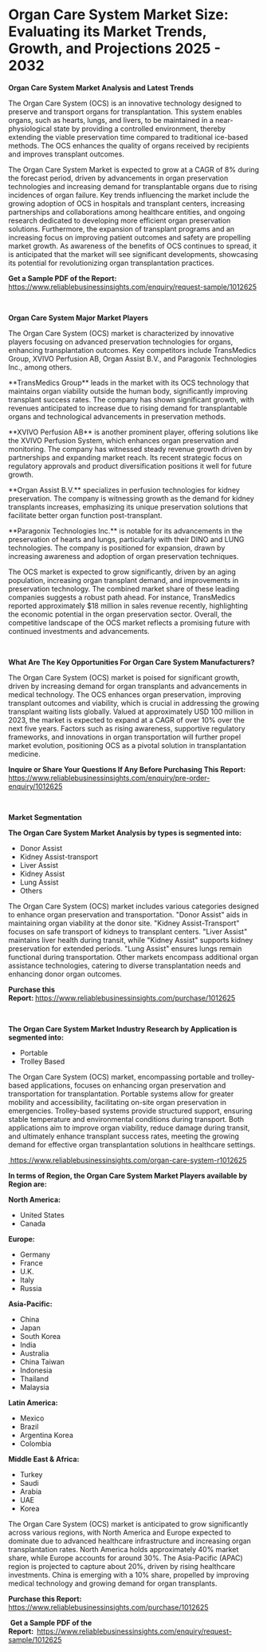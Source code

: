 <p><h1>Organ Care System Market Size: Evaluating its Market Trends, Growth, and Projections 2025 - 2032</h1></p><p><strong>Organ Care System Market Analysis and Latest Trends</strong></p>
<p><p>The Organ Care System (OCS) is an innovative technology designed to preserve and transport organs for transplantation. This system enables organs, such as hearts, lungs, and livers, to be maintained in a near-physiological state by providing a controlled environment, thereby extending the viable preservation time compared to traditional ice-based methods. The OCS enhances the quality of organs received by recipients and improves transplant outcomes.</p><p>The Organ Care System Market is expected to grow at a CAGR of 8% during the forecast period, driven by advancements in organ preservation technologies and increasing demand for transplantable organs due to rising incidences of organ failure. Key trends influencing the market include the growing adoption of OCS in hospitals and transplant centers, increasing partnerships and collaborations among healthcare entities, and ongoing research dedicated to developing more efficient organ preservation solutions. Furthermore, the expansion of transplant programs and an increasing focus on improving patient outcomes and safety are propelling market growth. As awareness of the benefits of OCS continues to spread, it is anticipated that the market will see significant developments, showcasing its potential for revolutionizing organ transplantation practices.</p></p>
<p><strong>Get a Sample PDF of the Report:&nbsp;</strong> <a href="https://www.reliablebusinessinsights.com/enquiry/request-sample/1012625?utm_campaign=100&utm_medium=2&utm_source=Github&utm_content=ia&utm_term=17042025&utm_id=organ-care-system">https://www.reliablebusinessinsights.com/enquiry/request-sample/1012625</a></p>
<p>&nbsp;</p>
<p><strong>Organ Care System Major Market Players</strong></p>
<p><p>The Organ Care System (OCS) market is characterized by innovative players focusing on advanced preservation technologies for organs, enhancing transplantation outcomes. Key competitors include TransMedics Group, XVIVO Perfusion AB, Organ Assist B.V., and Paragonix Technologies Inc., among others.</p><p>**TransMedics Group** leads in the market with its OCS technology that maintains organ viability outside the human body, significantly improving transplant success rates. The company has shown significant growth, with revenues anticipated to increase due to rising demand for transplantable organs and technological advancements in preservation methods.</p><p>**XVIVO Perfusion AB** is another prominent player, offering solutions like the XVIVO Perfusion System, which enhances organ preservation and monitoring. The company has witnessed steady revenue growth driven by partnerships and expanding market reach. Its recent strategic focus on regulatory approvals and product diversification positions it well for future growth.</p><p>**Organ Assist B.V.** specializes in perfusion technologies for kidney preservation. The company is witnessing growth as the demand for kidney transplants increases, emphasizing its unique preservation solutions that facilitate better organ function post-transplant.</p><p>**Paragonix Technologies Inc.** is notable for its advancements in the preservation of hearts and lungs, particularly with their DINO and LUNG technologies. The company is positioned for expansion, drawn by increasing awareness and adoption of organ preservation techniques.</p><p>The OCS market is expected to grow significantly, driven by an aging population, increasing organ transplant demand, and improvements in preservation technology. The combined market share of these leading companies suggests a robust path ahead. For instance, TransMedics reported approximately $18 million in sales revenue recently, highlighting the economic potential in the organ preservation sector. Overall, the competitive landscape of the OCS market reflects a promising future with continued investments and advancements.</p></p>
<p>&nbsp;</p>
<p><strong>What Are The Key Opportunities For Organ Care System Manufacturers?</strong></p>
<p><p>The Organ Care System (OCS) market is poised for significant growth, driven by increasing demand for organ transplants and advancements in medical technology. The OCS enhances organ preservation, improving transplant outcomes and viability, which is crucial in addressing the growing transplant waiting lists globally. Valued at approximately USD 100 million in 2023, the market is expected to expand at a CAGR of over 10% over the next five years. Factors such as rising awareness, supportive regulatory frameworks, and innovations in organ transportation will further propel market evolution, positioning OCS as a pivotal solution in transplantation medicine.</p></p>
<p><strong>Inquire or Share Your Questions If Any Before Purchasing This Report:</strong> <a href="https://www.reliablebusinessinsights.com/enquiry/pre-order-enquiry/1012625?utm_campaign=100&utm_medium=2&utm_source=Github&utm_content=ia&utm_term=17042025&utm_id=organ-care-system">https://www.reliablebusinessinsights.com/enquiry/pre-order-enquiry/1012625</a></p>
<p>&nbsp;</p>
<p><strong>Market Segmentation</strong></p>
<p><strong>The Organ Care System Market Analysis by types is segmented into:</strong></p>
<p><ul><li>Donor Assist</li><li>Kidney Assist-transport</li><li>Liver Assist</li><li>Kidney Assist</li><li>Lung Assist</li><li>Others</li></ul></p>
<p><p>The Organ Care System (OCS) market includes various categories designed to enhance organ preservation and transportation. "Donor Assist" aids in maintaining organ viability at the donor site. "Kidney Assist-Transport" focuses on safe transport of kidneys to transplant centers. "Liver Assist" maintains liver health during transit, while "Kidney Assist" supports kidney preservation for extended periods. "Lung Assist" ensures lungs remain functional during transportation. Other markets encompass additional organ assistance technologies, catering to diverse transplantation needs and enhancing donor organ outcomes.</p></p>
<p><strong>Purchase this Report:&nbsp;</strong><a href="https://www.reliablebusinessinsights.com/purchase/1012625?utm_campaign=100&utm_medium=2&utm_source=Github&utm_content=ia&utm_term=17042025&utm_id=organ-care-system">https://www.reliablebusinessinsights.com/purchase/1012625</a></p>
<p>&nbsp;</p>
<p><strong>The Organ Care System Market Industry Research by Application is segmented into:</strong></p>
<p><ul><li>Portable</li><li>Trolley Based</li></ul></p>
<p><p>The Organ Care System (OCS) market, encompassing portable and trolley-based applications, focuses on enhancing organ preservation and transportation for transplantation. Portable systems allow for greater mobility and accessibility, facilitating on-site organ preservation in emergencies. Trolley-based systems provide structured support, ensuring stable temperature and environmental conditions during transport. Both applications aim to improve organ viability, reduce damage during transit, and ultimately enhance transplant success rates, meeting the growing demand for effective organ transplantation solutions in healthcare settings.</p></p>
<p><a href="https://www.reliablebusinessinsights.com/organ-care-system-r1012625?utm_campaign=100&utm_medium=2&utm_source=Github&utm_content=ia&utm_term=17042025&utm_id=organ-care-system">&nbsp;https://www.reliablebusinessinsights.com/organ-care-system-r1012625</a></p>
<p><strong>In terms of Region, the Organ Care System Market Players available by Region are:</strong></p>
<p>
    <p> <strong> North America: </strong>
        <ul>
            <li>United States</li>
            <li>Canada</li>
        </ul>
        </p> 
    <p> <strong> Europe: </strong>
        <ul>
            <li>Germany</li>
            <li>France</li>
            <li>U.K.</li>
            <li>Italy</li>
            <li>Russia</li>
        </ul>
        </p> 
    <p> <strong> Asia-Pacific: </strong>
        <ul>
            <li>China</li>
            <li>Japan</li>
            <li>South Korea</li>
            <li>India</li>
            <li>Australia</li>
            <li>China Taiwan</li>
            <li>Indonesia</li>
            <li>Thailand</li>
            <li>Malaysia</li>
        </ul>
        </p> 
    <p> <strong> Latin America: </strong>
        <ul>
            <li>Mexico</li>
            <li>Brazil</li>
            <li>Argentina Korea</li>
            <li>Colombia</li>
        </ul>
        </p> 
    <p> <strong> Middle East & Africa: </strong>
        <ul>
            <li>Turkey</li>
            <li>Saudi</li>
            <li>Arabia</li>
            <li>UAE</li>
            <li>Korea</li>
        </ul>
    </p>
    </p>
<p><p>The Organ Care System (OCS) market is anticipated to grow significantly across various regions, with North America and Europe expected to dominate due to advanced healthcare infrastructure and increasing organ transplantation rates. North America holds approximately 40% market share, while Europe accounts for around 30%. The Asia-Pacific (APAC) region is projected to capture about 20%, driven by rising healthcare investments. China is emerging with a 10% share, propelled by improving medical technology and growing demand for organ transplants.</p></p>
<p><strong>Purchase this Report: </strong><a href="https://www.reliablebusinessinsights.com/purchase/1012625?utm_campaign=100&utm_medium=2&utm_source=Github&utm_content=ia&utm_term=17042025&utm_id=organ-care-system">https://www.reliablebusinessinsights.com/purchase/1012625</a></p>
<p>&nbsp;<strong>Get a Sample PDF of the Report:&nbsp;&nbsp;</strong><a href="https://www.reliablebusinessinsights.com/enquiry/request-sample/1012625?utm_campaign=100&utm_medium=2&utm_source=Github&utm_content=ia&utm_term=17042025&utm_id=organ-care-system">https://www.reliablebusinessinsights.com/enquiry/request-sample/1012625</a></p>
<p><strong></strong></p>
<p><p></p><p></p><p></p></p>